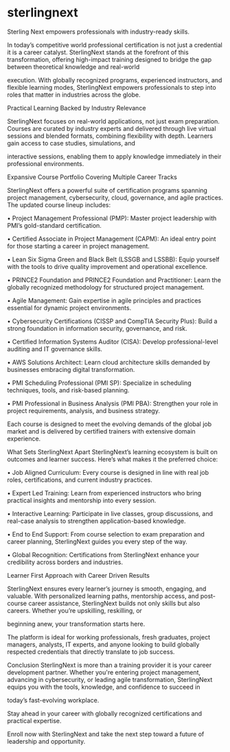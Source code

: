 # sterlingnext
Sterling Next empowers professionals with industry-ready skills.

In today’s competitive world professional certification is not just a credential it is a career catalyst. SterlingNext stands at the forefront of this transformation, offering high-impact training designed to bridge the gap between theoretical knowledge and real-world 

execution. With globally recognized programs, experienced instructors, and flexible learning modes, SterlingNext empowers professionals to step into roles that matter in industries across the globe.

Practical Learning Backed by Industry Relevance

SterlingNext focuses on real-world applications, not just exam preparation. Courses are curated by industry experts and delivered through live virtual sessions and blended formats, combining flexibility with depth. Learners gain access to case studies, simulations, and 

interactive sessions, enabling them to apply knowledge immediately in their professional environments.

Expansive Course Portfolio Covering Multiple Career Tracks

SterlingNext offers a powerful suite of certification programs spanning project management, cybersecurity, cloud, governance, and agile practices. The updated course lineup includes:

•	Project Management Professional (PMP): Master project leadership with PMI’s gold-standard certification.

•	Certified Associate in Project Management (CAPM): An ideal entry point for those starting a career in project management.

•	Lean Six Sigma Green and Black Belt (LSSGB and LSSBB): Equip yourself with the tools to drive quality improvement and operational excellence.

•	PRINCE2 Foundation and PRINCE2 Foundation and Practitioner: Learn the globally recognized methodology for structured project management.

•	Agile Management: Gain expertise in agile principles and practices essential for dynamic project environments.

•	Cybersecurity Certifications (CISSP and CompTIA Security Plus): Build a strong foundation in information security, governance, and risk.

•	Certified Information Systems Auditor (CISA): Develop professional-level auditing and IT governance skills.

•	AWS Solutions Architect: Learn cloud architecture skills demanded by businesses embracing digital transformation.

•	PMI Scheduling Professional (PMI SP): Specialize in scheduling techniques, tools, and risk-based planning.

•	PMI Professional in Business Analysis (PMI PBA): Strengthen your role in project requirements, analysis, and business strategy.

Each course is designed to meet the evolving demands of the global job market and is delivered by certified trainers with extensive domain experience.

What Sets SterlingNext Apart
SterlingNext’s learning ecosystem is built on outcomes and learner success. Here’s what makes it the preferred choice:

•	Job Aligned Curriculum: Every course is designed in line with real job roles, certifications, and current industry practices.

•	Expert Led Training: Learn from experienced instructors who bring practical insights and mentorship into every session.

•	Interactive Learning: Participate in live classes, group discussions, and real-case analysis to strengthen application-based knowledge.

•	End to End Support: From course selection to exam preparation and career planning, SterlingNext guides you every step of the way.

•	Global Recognition: Certifications from SterlingNext enhance your credibility across borders and industries.

Learner First Approach with Career Driven Results

SterlingNext ensures every learner’s journey is smooth, engaging, and valuable. With personalized learning paths, mentorship access, and post-course career assistance, SterlingNext builds not only skills but also careers. Whether you’re upskilling, reskilling, or 

beginning anew, your transformation starts here.

The platform is ideal for working professionals, fresh graduates, project managers, analysts, IT experts, and anyone looking to build globally respected credentials that directly translate to job success.


Conclusion
SterlingNext is more than a training provider it is your career development partner. Whether you're entering project management, advancing in cybersecurity, or leading agile transformation, SterlingNext equips you with the tools, knowledge, and confidence to succeed in 

today’s fast-evolving workplace.

Stay ahead in your career with globally recognized certifications and practical expertise.

Enroll now with SterlingNext and take the next step toward a future of leadership and opportunity.

